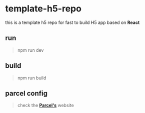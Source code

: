 # template-h5-repo
this is a template h5 repo for fast to build H5 app based on **React**


## run 

> npm run dev


## build

> npm run build

## parcel config

> check the **[Parcel's](https://parceljs.org/)** website  

